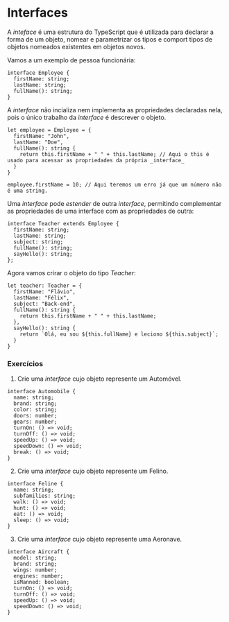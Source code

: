 # Interfaces

A _inteface_ é uma estrutura do TypeScript que é utilizada para declarar a forma de um objeto, nomear e parametrizar os tipos e comport tipos de objetos nomeados existentes em objetos novos.

Vamos a um exemplo de pessoa funcionária:
```
interface Employee {
  firstName: string;
  lastName: string;
  fullName(): string;
}
```

A _interface_ não incializa nem implementa as propriedades declaradas nela, pois o único trabalho da _interface_ é descrever o objeto.
```
let employee = Employee = {
  firstName: "John",
  lastName: "Doe",
  fullName(): string {
    return this.firstName + " " + this.lastName; // Aqui o this é usado para acessar as propriedades da própria _interface_
  }
}

employee.firstName = 10; // Aqui teremos um erro já que um número não é uma string.
```

Uma _interface_ pode _estender_ de outra _interface_, permitindo complementar as propriedades de uma interface com as propriedades de outra:
```
interface Teacher extends Employee {
  firstName: string;
  lastName: string;
  subject: string;
  fullName(): string;
  sayHello(): string;
};
```
Agora vamos crirar o objeto do tipo _Teacher_:
```
let teacher: Teacher = {
  firstName: "Flávio",
  lastName: "Félix",
  subject: "Back-end",
  fullName(): string {
    return this.firstName + " " + this.lastName;
  },
  sayHello(): string {
    return `Olá, eu sou ${this.fullName} e leciono ${this.subject}`;
  }
}
```

### Exercícios

1. Crie uma _interface_ cujo objeto represente um Automóvel.
```
interface Automobile {
  name: string;
  brand: string;
  color: string;
  doors: number;
  gears: number;
  turnOn: () => void;
  turnOff: () => void;
  speedUp: () => void;
  speedDown: () => void;
  break: () => void;
}
```

2. Crie uma _interface_ cujo objeto represente um Felino.
```
interface Feline {
  name: string;
  subfamilies: string;
  walk: () => void;
  hunt: () => void;
  eat: () => void;
  sleep: () => void;
}
```

3. Crie uma _interface_ cujo objeto represente uma Aeronave.
```
interface Aircraft {
  model: string;
  brand: string;
  wings: number;
  engines: number;
  isManned: boolean;
  turnOn: () => void;
  turnOff: () => void;
  speedUp: () => void;
  speedDown: () => void;
}
```